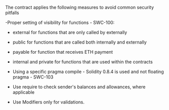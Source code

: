 The contract applies the following measures to avoid common security pitfalls

-Proper setting of visibility for functions - SWC-100:
 - external for functions that are only called by externally
 - public for functions that are called both internally and externally
 - payable for function that receives ETH payment
 - internal and private for functions that are used within the contracts

 - Using a specific pragma compile - Solidity 0.8.4 is used and not floating pragma - SWC-103

 - Use require to check sender's balances and allowances, where applicable
 
 - Use Modifiers only for validations.

